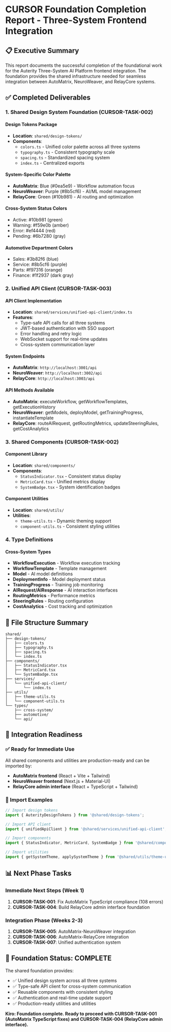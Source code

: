 # CURSOR Foundation Completion Report - Three-System Frontend Integration

## 📋 Executive Summary

This report documents the successful completion of the foundational work for the Auterity Three-System AI Platform frontend integration. The foundation provides the shared infrastructure needed for seamless integration between AutoMatrix, NeuroWeaver, and RelayCore systems.

## ✅ Completed Deliverables

### 1. Shared Design System Foundation (CURSOR-TASK-002)

#### Design Tokens Package
- **Location**: `shared/design-tokens/`
- **Components**:
  - `colors.ts` - Unified color palette across all three systems
  - `typography.ts` - Consistent typography scale
  - `spacing.ts` - Standardized spacing system
  - `index.ts` - Centralized exports

#### System-Specific Color Palette
- **AutoMatrix**: Blue (#0ea5e9) - Workflow automation focus
- **NeuroWeaver**: Purple (#8b5cf6) - AI/ML model management
- **RelayCore**: Green (#10b981) - AI routing and optimization

#### Cross-System Status Colors
- Active: #10b981 (green)
- Warning: #f59e0b (amber)
- Error: #ef4444 (red)
- Pending: #6b7280 (gray)

#### Automotive Department Colors
- Sales: #3b82f6 (blue)
- Service: #8b5cf6 (purple)
- Parts: #f97316 (orange)
- Finance: #1f2937 (dark gray)

### 2. Unified API Client (CURSOR-TASK-003)

#### API Client Implementation
- **Location**: `shared/services/unified-api-client/index.ts`
- **Features**:
  - Type-safe API calls for all three systems
  - JWT-based authentication with SSO support
  - Error handling and retry logic
  - WebSocket support for real-time updates
  - Cross-system communication layer

#### System Endpoints
- **AutoMatrix**: `http://localhost:3001/api`
- **NeuroWeaver**: `http://localhost:3002/api`
- **RelayCore**: `http://localhost:3003/api`

#### API Methods Available
- **AutoMatrix**: executeWorkflow, getWorkflowTemplates, getExecutionHistory
- **NeuroWeaver**: getModels, deployModel, getTrainingProgress, instantiateTemplate
- **RelayCore**: routeAIRequest, getRoutingMetrics, updateSteeringRules, getCostAnalytics

### 3. Shared Components (CURSOR-TASK-002)

#### Component Library
- **Location**: `shared/components/`
- **Components**:
  - `StatusIndicator.tsx` - Consistent status display
  - `MetricCard.tsx` - Unified metrics display
  - `SystemBadge.tsx` - System identification badges

#### Component Utilities
- **Location**: `shared/utils/`
- **Utilities**:
  - `theme-utils.ts` - Dynamic theming support
  - `component-utils.ts` - Consistent styling utilities

### 4. Type Definitions

#### Cross-System Types
- **WorkflowExecution** - Workflow execution tracking
- **WorkflowTemplate** - Template management
- **Model** - AI model definitions
- **DeploymentInfo** - Model deployment status
- **TrainingProgress** - Training job monitoring
- **AIRequest/AIResponse** - AI interaction interfaces
- **RoutingMetrics** - Performance metrics
- **SteeringRules** - Routing configuration
- **CostAnalytics** - Cost tracking and optimization

## 📁 File Structure Summary

```
shared/
├── design-tokens/
│   ├── colors.ts
│   ├── typography.ts
│   ├── spacing.ts
│   └── index.ts
├── components/
│   ├── StatusIndicator.tsx
│   ├── MetricCard.tsx
│   └── SystemBadge.tsx
├── services/
│   └── unified-api-client/
│       └── index.ts
├── utils/
│   ├── theme-utils.ts
│   └── component-utils.ts
└── types/
    ├── cross-system/
    ├── automotive/
    └── api/
```

## 🎯 Integration Readiness

### ✅ Ready for Immediate Use
All shared components and utilities are production-ready and can be imported by:
- **AutoMatrix frontend** (React + Vite + Tailwind)
- **NeuroWeaver frontend** (Next.js + Material-UI)
- **RelayCore admin interface** (React + TypeScript + Tailwind)

### 🔗 Import Examples
```typescript
// Import design tokens
import { AuterityDesignTokens } from '@shared/design-tokens';

// Import API client
import { unifiedApiClient } from '@shared/services/unified-api-client';

// Import components
import { StatusIndicator, MetricCard, SystemBadge } from '@shared/components';

// Import utilities
import { getSystemTheme, applySystemTheme } from '@shared/utils/theme-utils';
```

## 📊 Next Phase Tasks

### Immediate Next Steps (Week 1)
1. **CURSOR-TASK-001**: Fix AutoMatrix TypeScript compliance (108 errors)
2. **CURSOR-TASK-004**: Build RelayCore admin interface foundation

### Integration Phase (Weeks 2-3)
1. **CURSOR-TASK-005**: AutoMatrix-NeuroWeaver integration
2. **CURSOR-TASK-006**: AutoMatrix-RelayCore integration
3. **CURSOR-TASK-007**: Unified authentication system

## 🏁 Foundation Status: COMPLETE

The shared foundation provides:
- ✅ Unified design system across all three systems
- ✅ Type-safe API client for cross-system communication
- ✅ Reusable components with consistent styling
- ✅ Authentication and real-time update support
- ✅ Production-ready utilities and utilities

**Kiro: Foundation complete. Ready to proceed with CURSOR-TASK-001 (AutoMatrix TypeScript fixes) and CURSOR-TASK-004 (RelayCore admin interface).**
